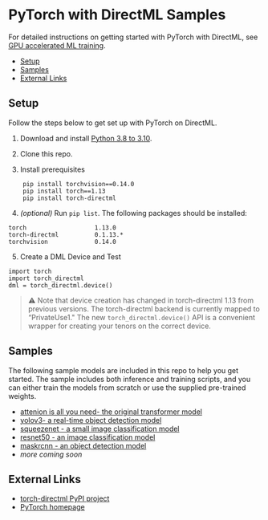 # PyTorch with DirectML Samples <!-- omit in toc -->

For detailed instructions on getting started with PyTorch with DirectML, see [GPU accelerated ML training](https://docs.microsoft.com/en-us/windows/ai/directml/gpu-pytorch-windows).

- [Setup](#setup)
- [Samples](#samples)
- [External Links](#external-links)

## Setup

Follow the steps below to get set up with PyTorch on DirectML.

1.	Download and install [Python 3.8 to 3.10](https://www.python.org/).

2. Clone this repo.	

3. Install prerequisites
```
    pip install torchvision==0.14.0 
    pip install torch==1.13
    pip install torch-directml
```

4. _(optional)_ Run `pip list`. The following packages should be installed:
```
torch                   1.13.0
torch-directml          0.1.13.*
torchvision             0.14.0
```

5. Create a DML Device and Test
```
import torch
import torch_directml
dml = torch_directml.device()
```
>⚠️ Note that device creation has changed in torch-directml 1.13 from previous versions. The torch-directml backend is currently mapped to “PrivateUse1." The new `torch_directml.device()` API is a convenient wrapper for creating your tenors on the correct device. 

## Samples

The following sample models are included in this repo to help you get started. The sample includes both inference and training scripts, and you can either train the models from scratch or use the supplied pre-trained weights.
* [attenion is all you need- the original transformer model](./attention_is_all_you_need/)
* [yolov3- a real-time object detection model](./yolov3/)
* [squeezenet - a small image classification model](./squeezenet)
* [resnet50 - an image classification model](./resnet50)
* [maskrcnn - an object detection model](./objectDetection/maskrcnn/)
* *more coming soon*

## External Links
* [torch-directml PyPI project](https://pypi.org/project/torch-directml/)
* [PyTorch homepage](https://pytorch.org/)

